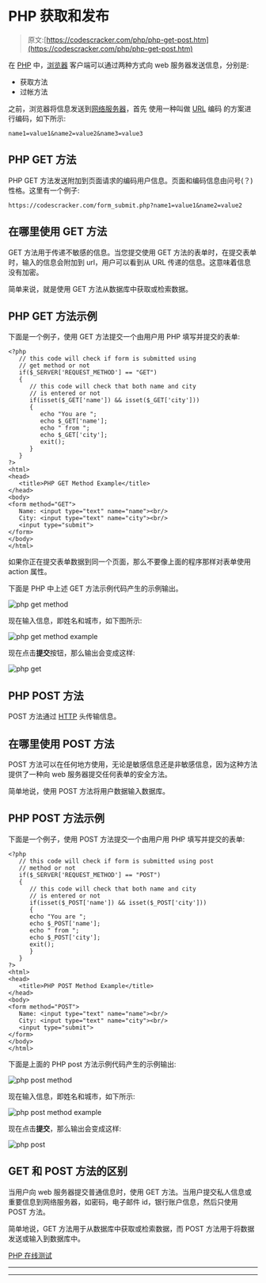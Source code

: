 # PHP 获取和发布

> 原文:[https://codescracker.com/php/php-get-post.htm](https://codescracker.com/php/php-get-post.htm)

在 [PHP](/php/index.htm) 中，[浏览器](/networking/web-browser-server.htm) 客户端可以通过两种方式向 web 服务器发送信息，分别是:

*   获取方法
*   过帐方法

之前，浏览器将信息发送到[网络服务器](/networking/web-browser-server.htm)，首先 使用一种叫做 [URL](/networking/url-domain-names.htm) 编码 的方案进行编码，如下所示:

```
name1=value1&name2=value2&name3=value3
```

## PHP GET 方法

PHP GET 方法发送附加到页面请求的编码用户信息。页面和编码信息由问号(？)性格。这里有一个例子:

```
https://codescracker.com/form_submit.php?name1=value1&name2=value2
```

## 在哪里使用 GET 方法

GET 方法用于传递不敏感的信息。当您提交使用 GET 方法的表单时，在提交表单时，输入的信息会附加到 url，用户可以看到从 URL 传递的信息。这意味着信息没有加密。

简单来说，就是使用 GET 方法从数据库中获取或检索数据。

## PHP GET 方法示例

下面是一个例子，使用 GET 方法提交一个由用户用 PHP 填写并提交的表单:

```
<?php
   // this code will check if form is submitted using 
   // get method or not
   if($_SERVER['REQUEST_METHOD'] == "GET")
   {
      // this code will check that both name and city 
      // is entered or not
      if(isset($_GET['name']) && isset($_GET['city']))
      {
         echo "You are ";
         echo $_GET['name'];
         echo " from ";
         echo $_GET['city'];
         exit();
      }
   }
?>
<html>
<head>
   <title>PHP GET Method Example</title>
</head>
<body>
<form method="GET">
   Name: <input type="text" name="name"><br/>
   City: <input type="text" name="city"><br/>
   <input type="submit">
</form>
</body>
</html>
```

如果你正在提交表单数据到同一个页面，那么不要像上面的程序那样对表单使用 action 属性。

下面是 PHP 中上述 GET 方法示例代码产生的示例输出。

![php get method](../Images/81a1d2d260210d9311092bdce9c94ced.png)

现在输入信息，即姓名和城市，如下图所示:

![php get method example](../Images/1f188b98eb939393dd4b65109b6b5540.png)

现在点击**提交**按钮，那么输出会变成这样:

![php get](../Images/0d49c85edae373781ebb25082e4b107c.png)

## PHP POST 方法

POST 方法通过 [HTTP](/networking/hypertext-transfer-protocol.htm) 头传输信息。

## 在哪里使用 POST 方法

POST 方法可以在任何地方使用，无论是敏感信息还是非敏感信息，因为这种方法提供了一种向 web 服务器提交任何表单的安全方法。

简单地说，使用 POST 方法将用户数据输入数据库。

## PHP POST 方法示例

下面是一个例子，使用 POST 方法提交一个由用户用 PHP 填写并提交的表单:

```
<?php
   // this code will check if form is submitted using post 
   // method or not
   if($_SERVER['REQUEST_METHOD'] == "POST")
   {
      // this code will check that both name and city 
      // is entered or not
      if(isset($_POST['name']) && isset($_POST['city']))
      {
      echo "You are ";
      echo $_POST['name'];
      echo " from ";
      echo $_POST['city'];
      exit();
      }
   }
?>
<html>
<head>
   <title>PHP POST Method Example</title>
</head>
<body>
<form method="POST">
   Name: <input type="text" name="name"><br/>
   City: <input type="text" name="city"><br/>
   <input type="submit">
</form>
</body>
</html>
```

下面是上面的 PHP post 方法示例代码产生的示例输出:

![php post method](../Images/59cad9950da275bd9fc6d7e05f251988.png)

现在输入信息，即姓名和城市，如下所示:

![php post method example](../Images/6bdb3319ac7659cd8e807dd52c147d2b.png)

现在点击**提交**，那么输出会变成这样:

![php post](../Images/8fd30415d265880ad437884b6e5f37f8.png)

## GET 和 POST 方法的区别

当用户向 web 服务器提交普通信息时，使用 GET 方法。当用户提交私人信息或重要信息到网络服务器，如密码，电子邮件 id，银行账户信息，然后只使用 POST 方法。

简单地说，GET 方法用于从数据库中获取或检索数据，而 POST 方法用于将数据发送或输入到数据库中。

[PHP 在线测试](/exam/showtest.php?subid=8)

* * *

* * *